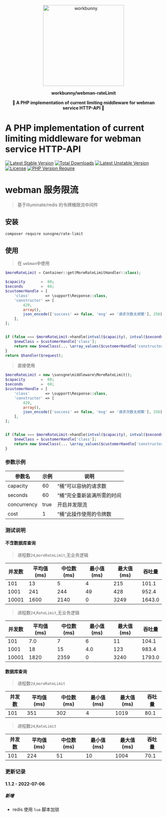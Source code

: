 <p align="center"><img width="260px" src="https://chaz6chez.cn/images/workbunny-logo.png" alt="workbunny"></p>

**<p align="center">workbunny/webman-rateLimit</p>**

**<p align="center">🐬 A PHP implementation of current limiting middleware for webman service HTTP-API 🐬</p>**

# A PHP implementation of current limiting middleware for webman service HTTP-API

[![Latest Stable Version](http://poser.pugx.org/sunsgne/rate-limit/v)](https://packagist.org/packages/workbunny/webman-nacos)
[![Total Downloads](http://poser.pugx.org/sunsgne/rate-limit/downloads)](https://packagist.org/packages/workbunny/webman-nacos)
[![Latest Unstable Version](http://poser.pugx.org/sunsgne/rate-limit/v/unstable)](https://packagist.org/packages/workbunny/webman-nacos)
[![License](http://poser.pugx.org/sunsgne/rate-limit/license)](https://packagist.org/packages/workbunny/webman-nacos)
[![PHP Version Require](http://poser.pugx.org/sunsgne/rate-limit/require/php)](https://packagist.org/packages/workbunny/webman-nacos)

# webman 服务限流

> 基于illuminate/redis 的令牌桶限流中间件

## 安装

```sh
composer require sunsgne/rate-limit
```

## 使用
> 在 `webman`中使用
```php
$moreRateLimit = Container::get(MoreRateLimitHandler::class);

$capacity       =  60;
$seconds        =  60;
$customerHandle = [
    'class'       => \support\Response::class,
    'constructor' => [
        429,
        array(),
        json_encode(['success' => false, 'msg' => '请求次数太频繁'], 256),
    ],
];


if (false === $moreRateLimit->handle(intval($capacity), intval($seconds))) {
    $newClass = $customerHandle['class'];
    return new $newClass(... \array_values($customerHandle['constructor']));
}
return $handler($request);
```

> 直接使用
```php
$moreRateLimit = new \sunsgne\middleware\MoreRateLimit();
$capacity       =  60;
$seconds        =  60;
$customerHandle = [
    'class'       => \support\Response::class,
    'constructor' => [
        429,
        array(),
        json_encode(['success' => false, 'msg' => '请求次数太频繁'], 256),
    ],
];


if (false === $moreRateLimit->handle(intval($capacity), intval($seconds))) {
    $newClass = $customerHandle['class'];
    return new $newClass(... \array_values($customerHandle['constructor']));
}
```
### 参数示例
| 参数名  | 示例  |  说明 |
| -------- |-----| ----- |
| capacity | 60  | “桶”可以容纳的请求数 |
| seconds | 60  | “桶”完全重新装满所需的时间 |
| concurrency | true  | 开启并发限流 |
| cost | 1   | “桶”此操作使用的令牌数 |


### 测试说明
#### 不含数据库查询

> 进程数`24`,`moreRateLimit`,无业务逻辑


| 并发数    | 平均值(ms) | 中位数(ms) | 最小值(ms) | 最大值(ms) | 吞吐量    |
|--------|---------|---------|---------|---------|--------|
| 101    | 13      | 5       | 4       | 215     | 101.1  |
| 1001   | 241     | 244     | 49      | 428     | 952.4  |
| 10001  | 1600    | 2140    | 0       | 3249    | 1643.0 |


> 进程数`24`,`RateLimit`,无业务逻辑


| 并发数    | 平均值(ms) | 中位数(ms) | 最小值(ms) | 最大值(ms) | 吞吐量    |
|--------|---------|---------|---------|---------|--------|
| 101    | 7.0     | 7       | 6       | 11      | 104.1  |
| 1001   | 18      | 15      | 4.0     | 123     | 983.4  |
| 10001  | 1820    | 2359    | 0       | 3240    | 1793.0 |

#### 数据库查询

> 进程数`24`,`moreRateLimit`


| 并发数    | 平均值(ms) | 中位数(ms) | 最小值(ms) | 最大值(ms) | 吞吐量    |
|--------|---------|---------|---------|---------|--------|
| 101    | 351     | 302     | 4       | 1019    | 80.1   |



> 进程数`24`,`RateLimit`


| 并发数    | 平均值(ms) | 中位数(ms) | 最小值(ms) | 最大值(ms) | 吞吐量    |
|--------|---------|---------|---------|---------|--------|
| 101    | 224     | 51      | 10      | 1004    | 70.1   |


### 更新记录
#### 1.1.2 - 2022-07-06
##### 新增
- redis 使用 `lua` 脚本加锁


